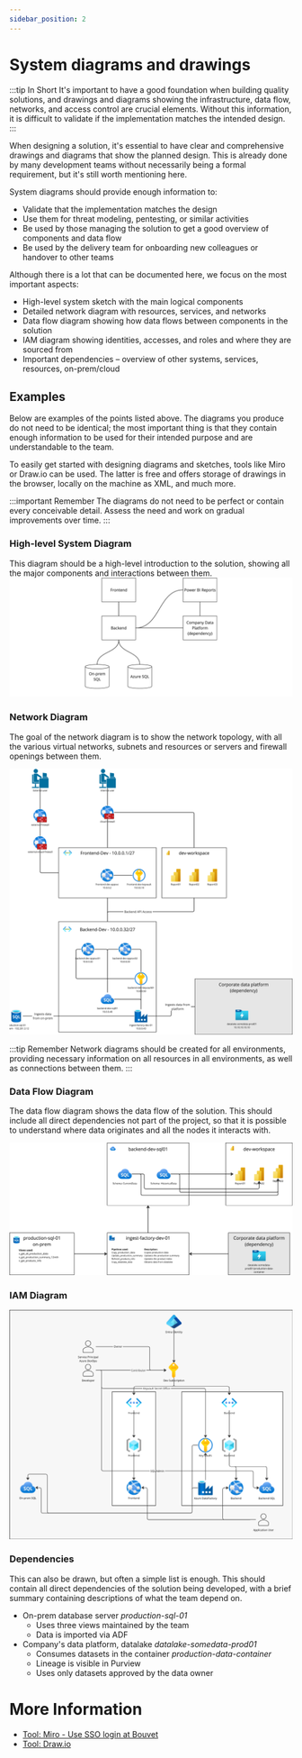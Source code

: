 ```yaml
---
sidebar_position: 2
---
```


# System diagrams and drawings
:::tip In Short
It's important to have a good foundation when building quality solutions, and drawings and diagrams showing the infrastructure, data flow, networks, and access control are crucial elements. Without this information, it is difficult to validate if the implementation matches the intended design.
:::

When designing a solution, it's essential to have clear and comprehensive drawings and diagrams that show the planned design. This is already done by many development teams without necessarily being a formal requirement, but it's still worth mentioning here.

System diagrams should provide enough information to:
* Validate that the implementation matches the design
* Use them for threat modeling, pentesting, or similar activities
* Be used by those managing the solution to get a good overview of components and data flow
* Be used by the delivery team for onboarding new colleagues or handover to other teams

Although there is a lot that can be documented here, we focus on the most important aspects:
* High-level system sketch with the main logical components
* Detailed network diagram with resources, services, and networks
* Data flow diagram showing how data flows between components in the solution
* IAM diagram showing identities, accesses, and roles and where they are sourced from
* Important dependencies – overview of other systems, services, resources, on-prem/cloud

## Examples
Below are examples of the points listed above. The diagrams you produce do not need to be identical; the most important thing is that they contain enough information to be used for their intended purpose and are understandable to the team.

To easily get started with designing diagrams and sketches, tools like Miro or Draw.io can be used. The latter is free and offers storage of drawings in the browser, locally on the machine as XML, and much more.

:::important Remember
The diagrams do not need to be perfect or contain every conceivable detail. Assess the need and work on gradual improvements over time.
:::

### High-level System Diagram
This diagram should be a high-level introduction to the solution, showing all the major components and interactions between them. 
![High-level Sketch](overordnet_systemskisse.png)
### Network Diagram
The goal of the network diagram is to show the network topology, with all the various virtual networks, subnets and resources or servers and firewall openings between them. 

![Network Diagram](nettverksdiagram.png)

:::tip Remember
Network diagrams should be created for all environments, providing necessary information on all resources in all environments, as well as connections between them.
:::
### Data Flow Diagram
The data flow diagram shows the data flow of the solution. This should include all direct dependencies not part of the project, so that it is possible to understand where data originates and all the nodes it interacts with. 

![Data Flow Diagram](dataflytdiagram.png)

### IAM Diagram
![IAM Diagram](iam.png)

### Dependencies
This can also be drawn, but often a simple list is enough. This should contain all direct dependencies of the solution being developed, with a brief summary containing descriptions of what the team depend on. 

* On-prem database server _production-sql-01_
    * Uses three views maintained by the team
    * Data is imported via ADF
* Company's data platform, datalake _datalake-somedata-prod01_
    * Consumes datasets in the container _production-data-container_
    * Lineage is visible in Purview
    * Uses only datasets approved by the data owner

# More Information
* [Tool: Miro - Use SSO login at Bouvet](https://miro.com/)
* [Tool: Draw.io](https://draw.io/)
